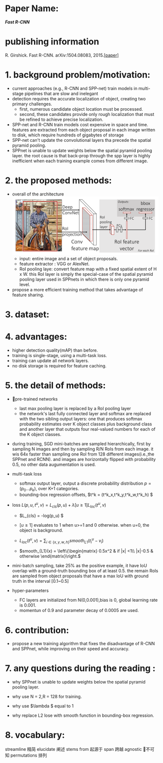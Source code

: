 
# Paper Name:
**_Fast R-CNN_**

# publishing information
R. Girshick. Fast R-CNN. arXiv:1504.08083, 2015.[[paper]](https://arxiv.org/abs/1504.08083)

# 1. background problem/motivation:
  * current approaches (e.g., R-CNN and SPP-net) train models in multi-stage pipelines that are slow and inelegant
  * detection requires the accurate localization of object, creating two primary challenges.
    * first, numerous candidate object location must be processed.
    * second, these candidates provide only rough localization that must be refined to achieve precise localization.
  * SPP-net and R-CNN train models cost expensive in space and time. features are extracted from each object proposal in each image written to disk, which require hundreds of gigabytes of storage
  * SPP-net can't update the convolutional layers tha precede the spatial pyramid pooling. 
  * SPPnet is unable to update weights below the spatial pyramid pooling layer. the root cause is that back-prop through the spp layer is highly inefficient when each training example comes from different image.

# 2. the proposed methods:
  * overall of the architecture
    ![FRCN architecture](./images/FRCN-architecture.jpg)
    * input: entire image and a set of object proposals.
    * feature extractor : VGG or AlexNet.
    * RoI pooling laye: convert feature map with a fixed spatial extent of H x W. this RoI layer is simply the special-case of the spatial pyramid pooling layer used in SPPnets in which there is only one pyramid level.
  * propose a more efficient training method that takes advantage of feature sharing.
# 3. dataset:

# 4. advantages:
  * higher detection quality(mAP) than before.
  * training is single-stage, using a multi-task loss.
  * training can update all network layers.
  * no disk storage is required for feature caching.
# 5. the detail of methods:  
  * pre-trained networks
    * last max pooling layer is replaced by a RoI pooling layer
    * the network's last fully connected layer and softmax are replaced with the two sibling output layers: one that produces softmax probability estimates over K object classes plus background class and another layer that outputs four real-valued numbers for each of the K object classes.

  * during training, SGD mini-batches are sampled hierarchically, first by sampling N images and then by sampling R/N RoIs from each image. it wis 64x faster than sampling one RoI from 128 different images(i.e.,the SPPnet and RCNN). and images are horizontally flipped with probability 0.5, no other data augumentation is used.

  * multi-task loss
    * softmax output layer, output a discrete probability distribution  $p = (p_0...p_k)$, over K+1 categories.
    * bounding-box regression offsets, $t^k = (t^k_x,t^k_y,t^k_w,t^k_h) $
  * loss 
    $L(p,u,t^u,v) = L_{cls}(p,u) + \lambda[u\geqslant1]L_{loc}(t^u,v)$
    * $L_{cls} = -log(p_u) $
    * $[u\geqslant1]$ evaluates to 1 when u>=1 and 0 otherwise. when u=0, the object is background.
    * $L_{loc}(t^u,v) = \sum_{i\in\{x,y,w,h\}}smooth_{L1}(t^u_i-v_i)$

    * $smooth_{L1}(x) = \left\{\begin{matrix}
            0.5x^2   &  if |x| <1\\ 
            |x|-0.5  & otherwise 
            \end{matrix}\right.$
  * mini-batch sampling, take 25% as the positive example, it have IoU overlap with a ground-truth bounding box of at least 0.5. the remain RoIs are sampled from object proposals that have a max IoU with ground truth in the interval [0.1~0.5]

  * hyper-parameters
    * FC layers are initialized from N(0,0.001),bias is 0,
    global learning rate is 0.001.
    * momentun of 0.9 and parameter decay of 0.0005 are used.
    


# 6. contribution:
  * propose a new training algorithm that fixes the disadvantage of R-CNN and SPPnet, while improving on their speed and accuracy.


# 7. any questions during the reading :
  * why SPPnet is unable to update weights below the spatial pyramid pooling layer.
  
  * why use N = 2,R = 128 for training.
  * why use $\lambda $ equal to 1
  * why replace L2 lose with smooth function in bounding-box regression.
  

# 8. vocabulary:
streamline 精简
elucidate 阐述
stems from 起源于
span 跨越
agnostic 不可知
permutations 排列